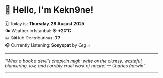 # 👋 Hello, I'm Kekn9ne!

🗓️ Today is: **Thursday, 28 August 2025**  
🌤️ Weather in Istanbul: **☀️   +23°C**  
📊 GitHub Contributions: **77**  
🎧 Currently Listening: **Sosyopat** by *Ceg* 🎶

---

_"What a book a devil's chaplain might write on the clumsy, wasteful, blundering, low, and horribly cruel work of nature! — *Charles Darwin*"_

---
